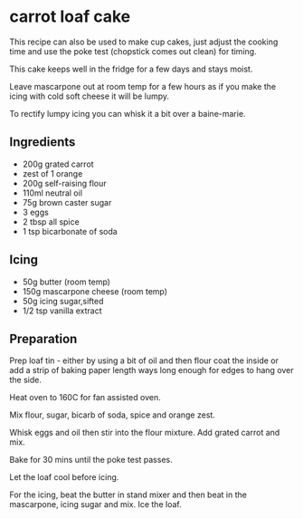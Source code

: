 # carrot loaf cake

This recipe can also be used to make cup cakes, just adjust the cooking time and use the poke test (chopstick comes out clean) for timing.

This cake keeps well in the fridge for a few days and stays moist.

Leave mascarpone out at room temp for a few hours as if you make the icing with cold soft cheese it will be lumpy.

To rectify lumpy icing you can whisk it a bit over a baine-marie.

## Ingredients

- 200g grated carrot 
- zest of 1 orange
- 200g self-raising flour
- 110ml neutral oil
- 75g brown caster sugar
- 3 eggs
- 2 tbsp all spice
- 1 tsp bicarbonate of soda

## Icing

- 50g butter (room temp)
- 150g mascarpone cheese (room temp)
- 50g icing sugar,sifted
- 1/2 tsp vanilla extract

## Preparation

Prep loaf tin - either by using a bit of oil and then flour coat the inside or add a strip of baking paper length ways long enough for edges to hang over the side.

Heat oven to 160C for fan assisted oven.

Mix flour, sugar, bicarb of soda, spice and orange zest.

Whisk eggs and oil then stir into the flour mixture. Add grated carrot and mix.

Bake for 30 mins until the poke test passes.

Let the loaf cool before icing.

For the icing, beat the butter in stand mixer and then beat in the mascarpone, icing sugar and mix. Ice the loaf.

